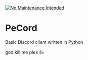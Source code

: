 [![No Maintenance Intended](http://unmaintained.tech/badge.svg)](http://unmaintained.tech/)

# PeCord
Basic Discord client written in Python

god kill me ples :+1:
